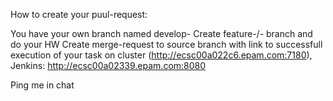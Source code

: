 How to create your puul-request:


You have your own branch named develop-<your name>
Create feature-<your name>/<module name>-<task name> branch and do your HW
Create merge-request to source branch with link to successfull execution of your task on cluster (http://ecsc00a022c6.epam.com:7180), Jenkins: http://ecsc00a02339.epam.com:8080

Ping me in chat